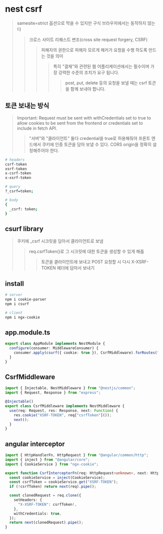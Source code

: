 # nest csrf

> samesite=strict 옵션으로 막을 수 있지만 구식 브라우저에서는 동작하지 않는다
>
> > 크로스 사이트 리퀘스트 변조(cross site request forgery, CSRF)
> >
> > > 피해자의 권한으로 피해자 모르게 해커가 요청을 수행 하도록 만드는 것을 의미
> > >
> > > > 특히 "결재"와 관련된 웹 어플리케이션에서는 필수이며 가장 강력한 수준의 조치가 요구 됩니다.
> > > >
> > > > > post, put, delete 등의 요청을 보낼 때는 csrf 토큰을 함께 보내야 합니다.

## 토큰 보내는 방식

> Important: Request must be sent with withCredentials set to true to allow cookies to be sent from the frontend or credentials set to include in fetch API.
>
> > "서버"와 "클라이언트" 둘다 credential을 true로 허용해줘야 프론트 엔드에서 쿠키에 인증 토큰을 담아 보낼 수 있다.
> > CORS origin을 정확히 설정해주어야 한다.

```sh
# headers
csrf-token
xsrf-token
x-csrf-token
x-xsrf-token

# query
?_csrf=token;

# body
{
  _csrf: token;
}
```

## csurf library

> 쿠키에 \_csrf 시크릿을 담아서 클라이언트로 보냄
>
> > req.csrfToken()로 그 시크릿에 대한 토큰을 생성할 수 있게 해줌
> >
> > > 토큰을 클라이언트에 보내고 POST 요청할 시 다시 X-XSRF-TOKEN 헤더에 담아서 보내기

## install

```sh
# server
npm i cookie-parser
npm i csurf

# client
npm i ngx-cookie
```

## app.module.ts

```ts
export class AppModule implements NestModule {
  configure(consumer: MiddlewareConsumer) {
    consumer.apply(csurf({ cookie: true }), CsrfMiddleware).forRoutes("*");
  }
}
```

## CsrfMiddleware

```ts
import { Injectable, NestMiddleware } from "@nestjs/common";
import { Request, Response } from "express";

@Injectable()
export class CsrfMiddleware implements NestMiddleware {
  use(req: Request, res: Response, next: Function) {
    res.cookie("XSRF-TOKEN", req["csrfToken"]());
    next();
  }
}
```

## angular interceptor

```ts
import { HttpHandlerFn, HttpRequest } from "@angular/common/http";
import { inject } from "@angular/core";
import { CookieService } from "ngx-cookie";

export function CsrfInterceptorFn(req: HttpRequest<unknown>, next: HttpHandlerFn) {
  const cookieService = inject(CookieService);
  const csrfToken = cookieService.get("XSRF-TOKEN");
  if (!csrfToken) return next(req).pipe();

  const clonedRequest = req.clone({
    setHeaders: {
      "X-XSRF-TOKEN": csrfToken!,
    },
    withCredentials: true,
  });
  return next(clonedRequest).pipe();
}
```
